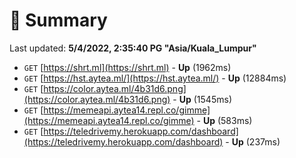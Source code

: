 # 📖 Summary
Last updated: **5/4/2022, 2:35:40 PG "Asia/Kuala_Lumpur"**

- `GET` [https://shrt.ml](https://shrt.ml) - **Up** (1962ms)
- `GET` [https://hst.aytea.ml/](https://hst.aytea.ml/) - **Up** (12884ms)
- `GET` [https://color.aytea.ml/4b31d6.png](https://color.aytea.ml/4b31d6.png) - **Up** (1545ms)
- `GET` [https://memeapi.aytea14.repl.co/gimme](https://memeapi.aytea14.repl.co/gimme) - **Up** (583ms)
- `GET` [https://teledrivemy.herokuapp.com/dashboard](https://teledrivemy.herokuapp.com/dashboard) - **Up** (237ms)
